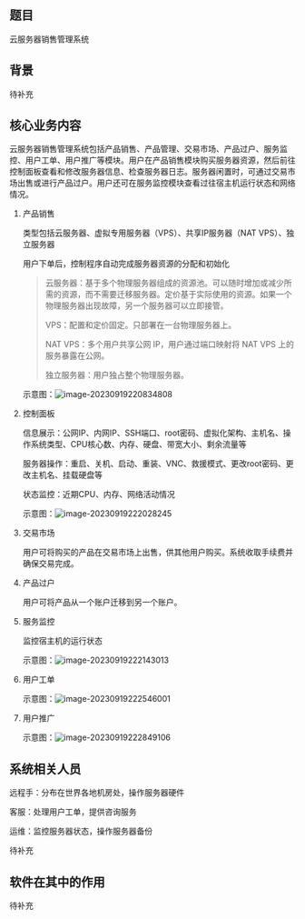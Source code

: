 ## 题目

云服务器销售管理系统

## 背景

待补充

## 核心业务内容

云服务器销售管理系统包括产品销售、产品管理、交易市场、产品过户、服务监控、用户工单、用户推广等模块。用户在产品销售模块购买服务器资源，然后前往控制面板查看和修改服务器信息、检查服务器日志。服务器闲置时，可通过交易市场出售或进行产品过户。用户还可在服务监控模块查看过往宿主机运行状态和网络情况。

1. 产品销售

    类型包括云服务器、虚拟专用服务器（VPS）、共享IP服务器（NAT VPS）、独立服务器

    用户下单后，控制程序自动完成服务器资源的分配和初始化

    > 云服务器：基于多个物理服务器组成的资源池。可以随时增加或减少所需的资源，而不需要迁移服务器。定价基于实际使用的资源。如果一个物理服务器出现故障，另一个服务器可以立即接管。
    >
    > VPS：配置和定价固定。只部署在一台物理服务器上。
    >
    > NAT VPS：多个用户共享公网 IP，用户通过端口映射将 NAT VPS 上的服务暴露在公网。
    >
    > 独立服务器：用户独占整个物理服务器。

    示意图：![image-20230919220834808](https://media.opennet.top/i/2023/09/19/10l5zol-0.png)

2. 控制面板

    信息展示：公网IP、内网IP、SSH端口、root密码、虚拟化架构、主机名、操作系统类型、CPU核心数、内存、硬盘、带宽大小、剩余流量等

    服务器操作：重启、关机、启动、重装、VNC、救援模式、更改root密码、更改主机名、挂载硬盘等

    状态监控：近期CPU、内存、网络活动情况

    示意图：![image-20230919222028245](https://media.opennet.top/i/2023/09/19/10pwsdt-0.png)

3. 交易市场

    用户可将购买的产品在交易市场上出售，供其他用户购买。系统收取手续费并确保交易完成。

4. 产品过户

    用户可将产品从一个账户迁移到另一个账户。

5. 服务监控

    监控宿主机的运行状态

    示意图：![image-20230919222143013](https://media.opennet.top/i/2023/09/19/10qlkhi-0.png)

6. 用户工单

    示意图：![image-20230919222546001](https://media.opennet.top/i/2023/09/19/10szkp6-0.png)

7. 用户推广 

    示意图：![image-20230919222849106](https://media.opennet.top/i/2023/09/19/10uss7w-0.png)

## 系统相关人员

远程手：分布在世界各地机房处，操作服务器硬件

客服：处理用户工单，提供咨询服务

运维：监控服务器状态，操作服务器备份

待补充

## 软件在其中的作用

待补充